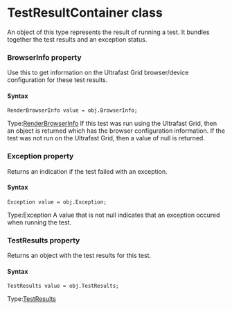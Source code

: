 # TestResultContainer class
An object of this type represents the result of running a test. It bundles together the test results and an exception status.


 
 ### BrowserInfo property
Use this to get information on the Ultrafast Grid browser/device configuration for these test results.

#### Syntax 
 ``` 
RenderBrowserInfo value = obj.BrowserInfo;
 ``` 
 
 Type:[RenderBrowserInfo](./renderbrowserinfo) 
If this test was run using the Ultrafast Grid, then an object is returned which has the browser configuration information. If the test was not run on the Ultrafast Grid, then a value of null is returned. 
 ### Exception property
Returns an indication if the test failed with an exception.

#### Syntax 
 ``` 
Exception value = obj.Exception;
 ``` 
 
 Type:Exception 
A value that is not null indicates that an exception occured when running the test. 
 ### TestResults property
Returns an object with the test results for this test.

#### Syntax 
 ``` 
TestResults value = obj.TestResults;
 ``` 
 
 Type:[TestResults](./testresults)